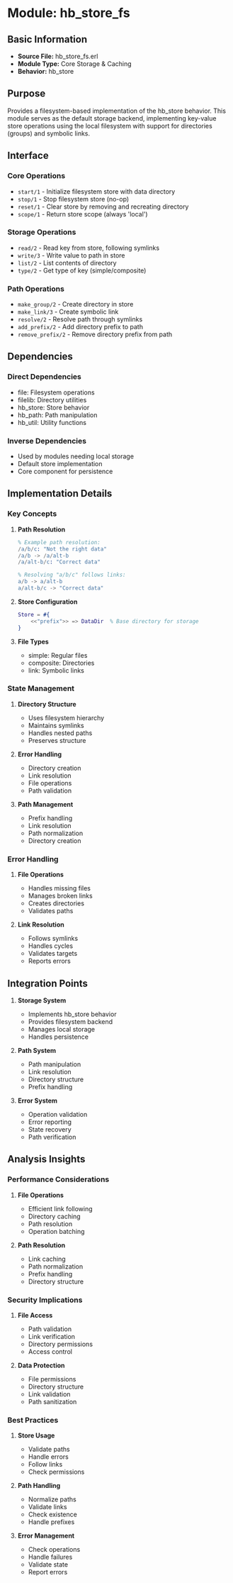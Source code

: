 # Module: hb_store_fs

## Basic Information
- **Source File:** hb_store_fs.erl
- **Module Type:** Core Storage & Caching
- **Behavior:** hb_store

## Purpose
Provides a filesystem-based implementation of the hb_store behavior. This module serves as the default storage backend, implementing key-value store operations using the local filesystem with support for directories (groups) and symbolic links.

## Interface

### Core Operations
- `start/1` - Initialize filesystem store with data directory
- `stop/1` - Stop filesystem store (no-op)
- `reset/1` - Clear store by removing and recreating directory
- `scope/1` - Return store scope (always 'local')

### Storage Operations
- `read/2` - Read key from store, following symlinks
- `write/3` - Write value to path in store
- `list/2` - List contents of directory
- `type/2` - Get type of key (simple/composite)

### Path Operations
- `make_group/2` - Create directory in store
- `make_link/3` - Create symbolic link
- `resolve/2` - Resolve path through symlinks
- `add_prefix/2` - Add directory prefix to path
- `remove_prefix/2` - Remove directory prefix from path

## Dependencies

### Direct Dependencies
- file: Filesystem operations
- filelib: Directory utilities
- hb_store: Store behavior
- hb_path: Path manipulation
- hb_util: Utility functions

### Inverse Dependencies
- Used by modules needing local storage
- Default store implementation
- Core component for persistence

## Implementation Details

### Key Concepts

1. **Path Resolution**
   ```erlang
   % Example path resolution:
   /a/b/c: "Not the right data"
   /a/b -> /a/alt-b
   /a/alt-b/c: "Correct data"
   
   % Resolving "a/b/c" follows links:
   a/b -> a/alt-b
   a/alt-b/c -> "Correct data"
   ```

2. **Store Configuration**
   ```erlang
   Store = #{
       <<"prefix">> => DataDir  % Base directory for storage
   }
   ```

3. **File Types**
   - simple: Regular files
   - composite: Directories
   - link: Symbolic links

### State Management

1. **Directory Structure**
   - Uses filesystem hierarchy
   - Maintains symlinks
   - Handles nested paths
   - Preserves structure

2. **Error Handling**
   - Directory creation
   - Link resolution
   - File operations
   - Path validation

3. **Path Management**
   - Prefix handling
   - Link resolution
   - Path normalization
   - Directory creation

### Error Handling

1. **File Operations**
   - Handles missing files
   - Manages broken links
   - Creates directories
   - Validates paths

2. **Link Resolution**
   - Follows symlinks
   - Handles cycles
   - Validates targets
   - Reports errors

## Integration Points

1. **Storage System**
   - Implements hb_store behavior
   - Provides filesystem backend
   - Manages local storage
   - Handles persistence

2. **Path System**
   - Path manipulation
   - Link resolution
   - Directory structure
   - Prefix handling

3. **Error System**
   - Operation validation
   - Error reporting
   - State recovery
   - Path verification

## Analysis Insights

### Performance Considerations

1. **File Operations**
   - Efficient link following
   - Directory caching
   - Path resolution
   - Operation batching

2. **Path Resolution**
   - Link caching
   - Path normalization
   - Prefix handling
   - Directory structure

### Security Implications

1. **File Access**
   - Path validation
   - Link verification
   - Directory permissions
   - Access control

2. **Data Protection**
   - File permissions
   - Directory structure
   - Link validation
   - Path sanitization

### Best Practices

1. **Store Usage**
   - Validate paths
   - Handle errors
   - Follow links
   - Check permissions

2. **Path Handling**
   - Normalize paths
   - Validate links
   - Check existence
   - Handle prefixes

3. **Error Management**
   - Check operations
   - Handle failures
   - Validate state
   - Report errors
